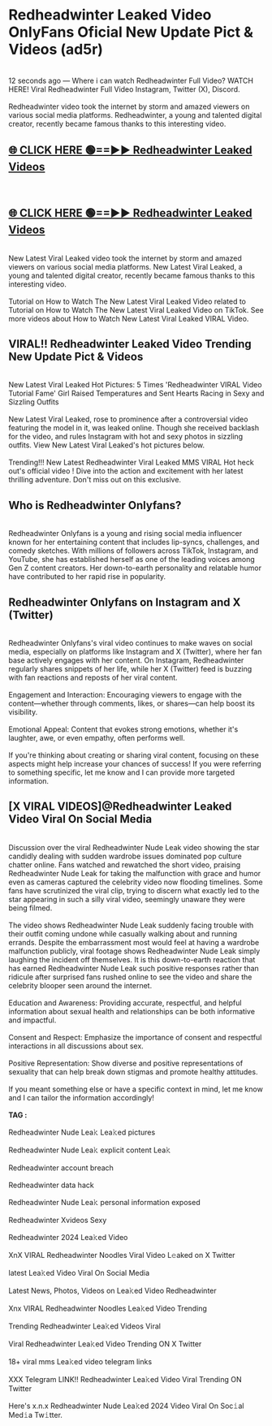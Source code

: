 # Redheadwinter Leaked Video OnlyFans Oficial New Update Pict & Videos (ad5r)
<br>
12 seconds ago — Where i can watch Redheadwinter Full Video? WATCH HERE! Viral Redheadwinter Full Video Instagram, Twitter (X), Discord.
<br><br>
Redheadwinter video took the internet by storm and amazed viewers on various social media platforms. Redheadwinter, a young and talented digital creator, recently became famous thanks to this interesting video.
<br>
<h2><a href="https://play.trustnlinepharmacy.us?title=Redheadwinter">🌐 CLICK HERE 🟢==►► Redheadwinter Leaked Videos</a></h2>
<br>
<h2><a href="https://play.trustnlinepharmacy.us?title=Redheadwinter">🌐 CLICK HERE 🟢==►► Redheadwinter Leaked Videos</a></h2>
<br>
New Latest Viral Leaked video took the internet by storm and amazed viewers on various social media platforms. New Latest Viral Leaked, a young and talented digital creator, recently became famous thanks to this interesting video.
<br><br>
Tutorial on How to Watch The New Latest Viral Leaked Video related to Tutorial on How to Watch The New Latest Viral Leaked Video on TikTok. See more videos about How to Watch New Latest Viral Leaked VIRAL Video.
<br>
<h2>VIRAL!! Redheadwinter Leaked Video Trending New Update Pict & Videos</h2>
<br>
New Latest Viral Leaked Hot Pictures: 5 Times 'Redheadwinter VIRAL Video Tutorial Fame' Girl Raised Temperatures and Sent Hearts Racing in Sexy and Sizzling Outfits
<br><br>
New Latest Viral Leaked, rose to prominence after a controversial video featuring the model in it, was leaked online. Though she received backlash for the video, and rules Instagram with hot and sexy photos in sizzling outfits. View New Latest Viral Leaked's hot pictures below.
<br><br>
Trending!!! New Latest Redheadwinter Viral Leaked MMS VIRAL Hot heck out's official video ! Dive into the action and excitement with her latest thrilling adventure. Don't miss out on this exclusive.
<br>
<h2>Who is Redheadwinter Onlyfans?</h2>
<br>
Redheadwinter Onlyfans is a young and rising social media influencer known for her entertaining content that includes lip-syncs, challenges, and comedy sketches. With millions of followers across TikTok, Instagram, and YouTube, she has established herself as one of the leading voices among Gen Z content creators. Her down-to-earth personality and relatable humor have contributed to her rapid rise in popularity.
<br>
<h2>Redheadwinter Onlyfans on Instagram and X (Twitter)</h2>
<br>
Redheadwinter Onlyfans's viral video continues to make waves on social media, especially on platforms like Instagram and X (Twitter), where her fan base actively engages with her content. On Instagram, Redheadwinter regularly shares snippets of her life, while her X (Twitter) feed is buzzing with fan reactions and reposts of her viral content.
<br><br>
Engagement and Interaction: Encouraging viewers to engage with the content—whether through comments, likes, or shares—can help boost its visibility.
<br><br>
Emotional Appeal: Content that evokes strong emotions, whether it's laughter, awe, or even empathy, often performs well.
<br><br>
If you're thinking about creating or sharing viral content, focusing on these aspects might help increase your chances of success! If you were referring to something specific, let me know and I can provide more targeted information.
<br>
<h2>[X VIRAL VIDEOS]@Redheadwinter Leaked Video Viral On Social Media</h2>
<br>
Discussion over the viral Redheadwinter Nude Leak video showing the star candidly dealing with sudden wardrobe issues dominated pop culture chatter online. Fans watched and rewatched the short video, praising Redheadwinter Nude Leak for taking the malfunction with grace and humor even as cameras captured the celebrity video now flooding timelines. Some fans have scrutinized the viral clip, trying to discern what exactly led to the star appearing in such a silly viral video, seemingly unaware they were being filmed.
<br><br>
The video shows Redheadwinter Nude Leak suddenly facing trouble with their outfit coming undone while casually walking about and running errands. Despite the embarrassment most would feel at having a wardrobe malfunction publicly, viral footage shows Redheadwinter Nude Leak simply laughing the incident off themselves. It is this down-to-earth reaction that has earned Redheadwinter Nude Leak such positive responses rather than ridicule after surprised fans rushed online to see the video and share the celebrity blooper seen around the internet.
<br><br>
Education and Awareness: Providing accurate, respectful, and helpful information about sexual health and relationships can be both informative and impactful.
<br><br>
Consent and Respect: Emphasize the importance of consent and respectful interactions in all discussions about sex.
<br><br>
Positive Representation: Show diverse and positive representations of sexuality that can help break down stigmas and promote healthy attitudes.
<br><br>
If you meant something else or have a specific context in mind, let me know and I can tailor the information accordingly!
<br><br>
<strong>TAG :</strong>
<br><br>
Redheadwinter Nude Lea𝚔 Lea𝚔ed pictures
<br><br>
Redheadwinter Nude Lea𝚔 explicit content Lea𝚔
<br><br>
Redheadwinter account breach
<br><br>
Redheadwinter data hack
<br><br>
Redheadwinter Nude Lea𝚔 personal information exposed
<br><br>
Redheadwinter Xvideos Sexy
<br><br>
Redheadwinter 2024 Lea𝚔ed Video
<br><br>
XnX VIRAL Redheadwinter Noodles Viral Video L𝚎aked on X Twitter
<br><br>
latest Lea𝚔ed Video Viral On Social Media
<br><br>
Latest News, Photos, Videos on Lea𝚔ed Video Redheadwinter
<br><br>
Xnx VIRAL Redheadwinter Noodles Lea𝚔ed Video Trending
<br><br>
Trending Redheadwinter Lea𝚔ed Videos Viral
<br><br>
Viral Redheadwinter Lea𝚔ed Video Trending ON X Twitter
<br><br>
18+ viral mms Lea𝚔ed video telegram links
<br><br>
XXX Telegram LINK!! Redheadwinter Lea𝚔ed Video Viral Trending ON Twitter
<br><br>
Here's x.n.x Redheadwinter Nude Lea𝚔ed 2024 Video Viral On Soc𝚒al Med𝚒a Tw𝚒tter.